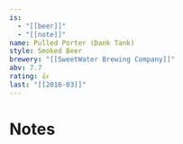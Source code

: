 ```yaml
---
is:
  - "[[beer]]"
  - "[[note]]"
name: Pulled Porter (Dank Tank)
style: Smoked Beer
brewery: "[[SweetWater Brewing Company]]"
abv: 7.7
rating: 👍
last: "[[2016-03]]"
---
```

# Notes


